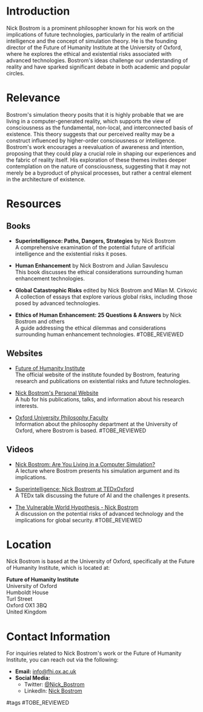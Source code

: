 # Introduction

Nick Bostrom is a prominent philosopher known for his work on the implications of future technologies, particularly in the realm of artificial intelligence and the concept of simulation theory. He is the founding director of the Future of Humanity Institute at the University of Oxford, where he explores the ethical and existential risks associated with advanced technologies. Bostrom's ideas challenge our understanding of reality and have sparked significant debate in both academic and popular circles.

# Relevance

Bostrom's simulation theory posits that it is highly probable that we are living in a computer-generated reality, which supports the view of consciousness as the fundamental, non-local, and interconnected basis of existence. This theory suggests that our perceived reality may be a construct influenced by higher-order consciousness or intelligence. Bostrom's work encourages a reevaluation of awareness and intention, proposing that they could play a crucial role in shaping our experiences and the fabric of reality itself. His exploration of these themes invites deeper contemplation on the nature of consciousness, suggesting that it may not merely be a byproduct of physical processes, but rather a central element in the architecture of existence.

# Resources

## Books

- **Superintelligence: Paths, Dangers, Strategies** by Nick Bostrom  
  A comprehensive examination of the potential future of artificial intelligence and the existential risks it poses.

- **Human Enhancement** by Nick Bostrom and Julian Savulescu  
  This book discusses the ethical considerations surrounding human enhancement technologies.

- **Global Catastrophic Risks** edited by Nick Bostrom and Milan M. Cirkovic  
  A collection of essays that explore various global risks, including those posed by advanced technologies.

- **Ethics of Human Enhancement: 25 Questions & Answers** by Nick Bostrom and others  
  A guide addressing the ethical dilemmas and considerations surrounding human enhancement technologies. #TOBE_REVIEWED

## Websites

- [Future of Humanity Institute](https://www.fhi.ox.ac.uk)  
  The official website of the institute founded by Bostrom, featuring research and publications on existential risks and future technologies.

- [Nick Bostrom's Personal Website](http://www.nickbostrom.com)  
  A hub for his publications, talks, and information about his research interests.

- [Oxford University Philosophy Faculty](https://www.philosophy.ox.ac.uk)  
  Information about the philosophy department at the University of Oxford, where Bostrom is based. #TOBE_REVIEWED

## Videos

- [Nick Bostrom: Are You Living in a Computer Simulation?](https://www.youtube.com/watch?v=Y5W1b2g8j4g)  
  A lecture where Bostrom presents his simulation argument and its implications.

- [Superintelligence: Nick Bostrom at TEDxOxford](https://www.youtube.com/watch?v=8pG8Zg7hH5c)  
  A TEDx talk discussing the future of AI and the challenges it presents.

- [The Vulnerable World Hypothesis - Nick Bostrom](https://www.youtube.com/watch?v=6K7W7UO6h3A)  
  A discussion on the potential risks of advanced technology and the implications for global security. #TOBE_REVIEWED

# Location

Nick Bostrom is based at the University of Oxford, specifically at the Future of Humanity Institute, which is located at:

**Future of Humanity Institute**  
University of Oxford  
Humboldt House  
Turl Street  
Oxford OX1 3BQ  
United Kingdom

# Contact Information

For inquiries related to Nick Bostrom's work or the Future of Humanity Institute, you can reach out via the following:

- **Email:** info@fhi.ox.ac.uk
- **Social Media:**  
  - Twitter: [@Nick_Bostrom](https://twitter.com/Nick_Bostrom)  
  - LinkedIn: [Nick Bostrom](https://www.linkedin.com/in/nickbostrom/)

#tags 
#TOBE_REVIEWED
